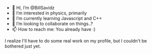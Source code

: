 - 👋 Hi, I’m @BillSavidz
- 👀 I’m interested in physics, primarily
- 🌱 I’m currently learning Javascript and C++
- 💞️ I’m looking to collaborate on things..?
- 📫 How to reach me: You already have :)

I realize I'll have to do some real work on my profile, but I couldn't be bothered just yet.
<!---
BillSavidz/BillSavidz is a ✨ special ✨ repository because its `README.md` (this file) appears on your GitHub profile.
You can click the Preview link to take a look at your changes.
--->
